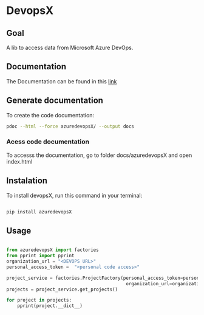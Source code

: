 # DevopsX

## Goal
A lib to access data from Microsoft Azure DevOps.

## Documentation

The Documentation can be found in this [link](./docs/README.md)

## Generate documentation

To create the code documentation:
```bash
pdoc --html --force azuredevopsX/ --output docs

```
### Acess code documentation	

To accesss the documentation, go to folder docs/azuredevopsX and open index.html 
	
## Instalation

To install devopsX, run this command in your terminal:
```bash

pip install azuredevopsX
```

## Usage

```python

from azuredevopsX import factories
from pprint import pprint 
organization_url = "<DEVOPS URL>"
personal_access_token =  "<personal code access>"

project_service = factories.ProjectFactory(personal_access_token=personal_access_token,
                                            organization_url=organization_url)
projects = project_service.get_projects()

for project in projects:
    pprint(project.__dict__)

```
